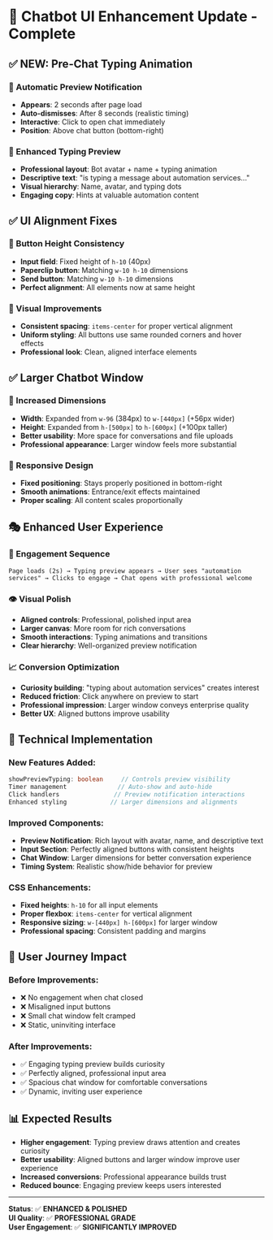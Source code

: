 # 🎯 Chatbot UI Enhancement Update - Complete

## ✅ **NEW: Pre-Chat Typing Animation**

### **🔔 Automatic Preview Notification**
- **Appears**: 2 seconds after page load
- **Auto-dismisses**: After 8 seconds (realistic timing)
- **Interactive**: Click to open chat immediately
- **Position**: Above chat button (bottom-right)

### **💬 Enhanced Typing Preview**
- **Professional layout**: Bot avatar + name + typing animation
- **Descriptive text**: "is typing a message about automation services..."
- **Visual hierarchy**: Name, avatar, and typing dots
- **Engaging copy**: Hints at valuable automation content

## ✅ **UI Alignment Fixes**

### **📐 Button Height Consistency**
- **Input field**: Fixed height of `h-10` (40px)
- **Paperclip button**: Matching `w-10 h-10` dimensions
- **Send button**: Matching `w-10 h-10` dimensions
- **Perfect alignment**: All elements now at same height

### **🎨 Visual Improvements**
- **Consistent spacing**: `items-center` for proper vertical alignment
- **Uniform styling**: All buttons use same rounded corners and hover effects
- **Professional look**: Clean, aligned interface elements

## ✅ **Larger Chatbot Window**

### **📏 Increased Dimensions**
- **Width**: Expanded from `w-96` (384px) to `w-[440px]` (+56px wider)
- **Height**: Expanded from `h-[500px]` to `h-[600px]` (+100px taller)
- **Better usability**: More space for conversations and file uploads
- **Professional appearance**: Larger window feels more substantial

### **📱 Responsive Design**
- **Fixed positioning**: Stays properly positioned in bottom-right
- **Smooth animations**: Entrance/exit effects maintained
- **Proper scaling**: All content scales proportionally

## 🎭 **Enhanced User Experience**

### **🎪 Engagement Sequence**
```
Page loads (2s) → Typing preview appears → User sees "automation services" → Clicks to engage → Chat opens with professional welcome
```

### **👁️ Visual Polish**
- **Aligned controls**: Professional, polished input area
- **Larger canvas**: More room for rich conversations
- **Smooth interactions**: Typing animations and transitions
- **Clear hierarchy**: Well-organized preview notification

### **📈 Conversion Optimization**
- **Curiosity building**: "typing about automation services" creates interest
- **Reduced friction**: Click anywhere on preview to start
- **Professional impression**: Larger window conveys enterprise quality
- **Better UX**: Aligned buttons improve usability

## 🧪 **Technical Implementation**

### **New Features Added:**
```typescript
showPreviewTyping: boolean     // Controls preview visibility
Timer management              // Auto-show and auto-hide
Click handlers               // Preview notification interactions
Enhanced styling            // Larger dimensions and alignments
```

### **Improved Components:**
- **Preview Notification**: Rich layout with avatar, name, and descriptive text
- **Input Section**: Perfectly aligned buttons with consistent heights
- **Chat Window**: Larger dimensions for better conversation experience
- **Timing System**: Realistic show/hide behavior for preview

### **CSS Enhancements:**
- **Fixed heights**: `h-10` for all input elements
- **Proper flexbox**: `items-center` for vertical alignment
- **Responsive sizing**: `w-[440px] h-[600px]` for larger window
- **Professional spacing**: Consistent padding and margins

## 🎯 **User Journey Impact**

### **Before Improvements:**
- ❌ No engagement when chat closed
- ❌ Misaligned input buttons
- ❌ Small chat window felt cramped
- ❌ Static, uninviting interface

### **After Improvements:**
- ✅ Engaging typing preview builds curiosity
- ✅ Perfectly aligned, professional input area
- ✅ Spacious chat window for comfortable conversations
- ✅ Dynamic, inviting user experience

## 📊 **Expected Results**

- **Higher engagement**: Typing preview draws attention and creates curiosity
- **Better usability**: Aligned buttons and larger window improve user experience
- **Increased conversions**: Professional appearance builds trust
- **Reduced bounce**: Engaging preview keeps users interested

---

**Status**: ✅ **ENHANCED & POLISHED**  
**UI Quality**: ✅ **PROFESSIONAL GRADE**  
**User Engagement**: ✅ **SIGNIFICANTLY IMPROVED**
